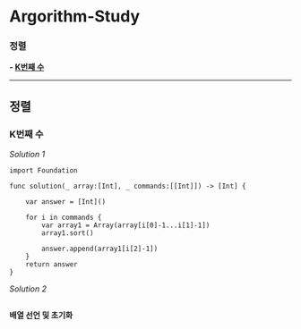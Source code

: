 # Argorithm-Study

### 정렬
**- [K번째 수](#K번째-수)**

***

## 정렬

### K번째 수

*Solution 1*

```
import Foundation

func solution(_ array:[Int], _ commands:[[Int]]) -> [Int] {
    
    var answer = [Int]()
    
    for i in commands {
        var array1 = Array(array[i[0]-1...i[1]-1])
        array1.sort()
        
        answer.append(array1[i[2]-1])
    }
    return answer
}
```

*Solution 2*

```

```

**배열 선언 및 초기화**

